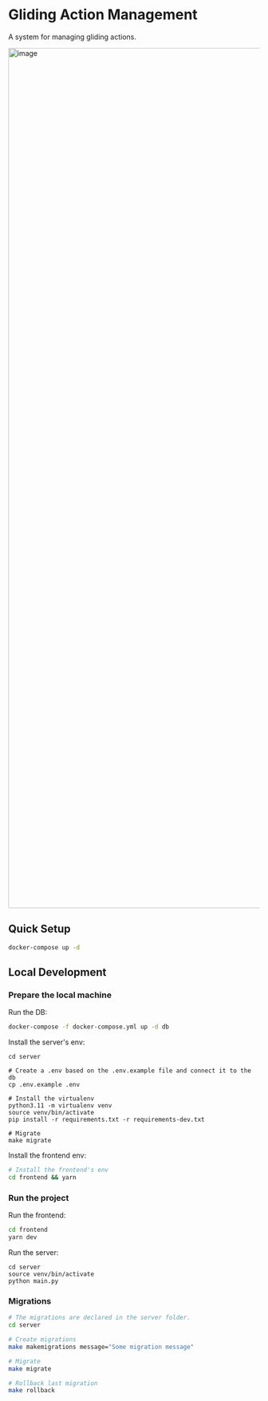 # Gliding Action Management

A system for managing gliding actions.

<img width="1725" alt="image" src="https://github.com/ohadch/gliding-action-page-v3/assets/17769668/b4a696e5-712d-4834-b25c-def4ddeb4c30">

## Quick Setup

```bash
docker-compose up -d
```

## Local Development

### Prepare the local machine

Run the DB:
```bash
docker-compose -f docker-compose.yml up -d db
```

Install the server's env:
```
cd server

# Create a .env based on the .env.example file and connect it to the db
cp .env.example .env

# Install the virtualenv
python3.11 -m virtualenv venv
source venv/bin/activate
pip install -r requirements.txt -r requirements-dev.txt

# Migrate
make migrate
```

Install the frontend env:
```bash
# Install the frontend's env
cd frontend && yarn
```

### Run the project

Run the frontend:

```bash
cd frontend
yarn dev
```

Run the server:
```
cd server
source venv/bin/activate
python main.py
```

### Migrations

```bash
# The migrations are declared in the server folder.
cd server

# Create migrations
make makemigrations message="Some migration message"

# Migrate
make migrate

# Rollback last migration
make rollback
```
